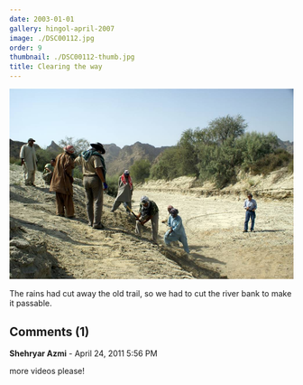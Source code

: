 ```yaml
---
date: 2003-01-01
gallery: hingol-april-2007
image: ./DSC00112.jpg
order: 9
thumbnail: ./DSC00112-thumb.jpg
title: Clearing the way
---
```


![Clearing the way](./DSC00112.jpg)

The rains had cut away the old trail, so we had to cut the river bank to make it passable.

<div id="comments">

## Comments (1)

<div id="comment">

**Shehryar Azmi** - April 24, 2011  5:56 PM

more videos please!

</div>

</div>
